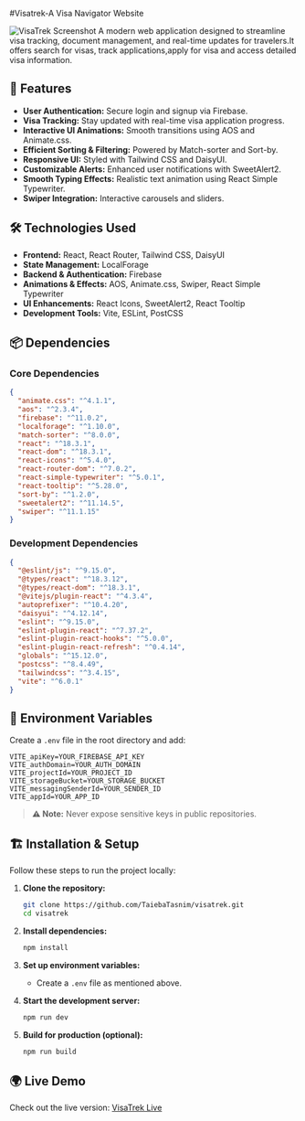 #Visatrek-A Visa Navigator Website


![VisaTrek Screenshot](https://i.ibb.co.com/39PP2YZj/Screenshot-306.png)
A modern web application designed to streamline visa tracking, document management, and real-time updates for travelers.It offers search for visas, track applications,apply for visa and access detailed visa information.

## 🚀 Features

- **User Authentication:** Secure login and signup via Firebase.
- **Visa Tracking:** Stay updated with real-time visa application progress.
- **Interactive UI Animations:** Smooth transitions using AOS and Animate.css.
- **Efficient Sorting & Filtering:** Powered by Match-sorter and Sort-by.
- **Responsive UI:** Styled with Tailwind CSS and DaisyUI.
- **Customizable Alerts:** Enhanced user notifications with SweetAlert2.
- **Smooth Typing Effects:** Realistic text animation using React Simple Typewriter.
- **Swiper Integration:** Interactive carousels and sliders.

## 🛠️ Technologies Used

- **Frontend:** React, React Router, Tailwind CSS, DaisyUI  
- **State Management:** LocalForage  
- **Backend & Authentication:** Firebase  
- **Animations & Effects:** AOS, Animate.css, Swiper, React Simple Typewriter  
- **UI Enhancements:** React Icons, SweetAlert2, React Tooltip  
- **Development Tools:** Vite, ESLint, PostCSS  

## 📦 Dependencies

### Core Dependencies
```json
{
  "animate.css": "^4.1.1",
  "aos": "^2.3.4",
  "firebase": "^11.0.2",
  "localforage": "^1.10.0",
  "match-sorter": "^8.0.0",
  "react": "^18.3.1",
  "react-dom": "^18.3.1",
  "react-icons": "^5.4.0",
  "react-router-dom": "^7.0.2",
  "react-simple-typewriter": "^5.0.1",
  "react-tooltip": "^5.28.0",
  "sort-by": "^1.2.0",
  "sweetalert2": "^11.14.5",
  "swiper": "^11.1.15"
}
```

### Development Dependencies
```json
{
  "@eslint/js": "^9.15.0",
  "@types/react": "^18.3.12",
  "@types/react-dom": "^18.3.1",
  "@vitejs/plugin-react": "^4.3.4",
  "autoprefixer": "^10.4.20",
  "daisyui": "^4.12.14",
  "eslint": "^9.15.0",
  "eslint-plugin-react": "^7.37.2",
  "eslint-plugin-react-hooks": "^5.0.0",
  "eslint-plugin-react-refresh": "^0.4.14",
  "globals": "^15.12.0",
  "postcss": "^8.4.49",
  "tailwindcss": "^3.4.15",
  "vite": "^6.0.1"
}
```

## 📌 Environment Variables

Create a `.env` file in the root directory and add:

```plaintext
VITE_apiKey=YOUR_FIREBASE_API_KEY
VITE_authDomain=YOUR_AUTH_DOMAIN
VITE_projectId=YOUR_PROJECT_ID
VITE_storageBucket=YOUR_STORAGE_BUCKET
VITE_messagingSenderId=YOUR_SENDER_ID
VITE_appId=YOUR_APP_ID
```

> **⚠️ Note:** Never expose sensitive keys in public repositories.

## 🏗️ Installation & Setup

Follow these steps to run the project locally:

1. **Clone the repository:**
   ```sh
   git clone https://github.com/TaiebaTasnim/visatrek.git
   cd visatrek
   ```

2. **Install dependencies:**
   ```sh
   npm install
   ```

3. **Set up environment variables:**
   - Create a `.env` file as mentioned above.

4. **Start the development server:**
   ```sh
   npm run dev
   ```

5. **Build for production (optional):**
   ```sh
   npm run build
   ```

## 🌍 Live Demo

Check out the live version: [VisaTrek Live](https://visatrek-fcf97.web.app) <!-- Replace with actual URL -->




